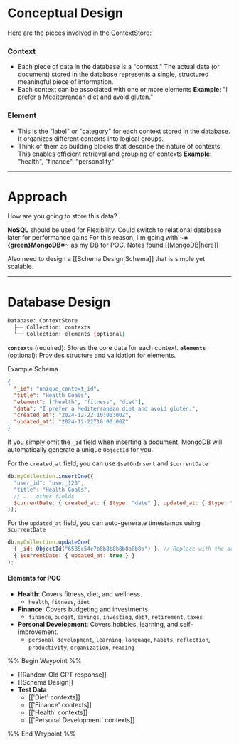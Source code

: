 # Conceptual Design
Here are the pieces involved in the ContextStore:
### Context
- Each piece of data in the database is a "context." The actual data (or document) stored in the database represents a single, structured meaningful piece of information. 
- Each context can be associated with one or more elements
**Example**: "I prefer a Mediterranean diet and avoid gluten."
### Element
- This is the "label" or "category" for each context stored in the database. It organizes different contexts into logical groups.
- Think of them as building blocks that describe the nature of contexts. This enables efficient retrieval and grouping of contexts
**Example**: "health", "finance", "personality"

---
# Approach
How are you going to store this data?

**NoSQL** should be used for Flexibility. Could switch to relational database later for performance gains
For this reason, I'm going with **~={green}MongoDB=~** as my DB for POC. Notes found [[MongoDB|here]]

Also need to design a [[Schema Design|Schema]] that is simple yet scalable. 

---
# Database Design
```bash
Database: ContextStore
  ├── Collection: contexts
  └── Collection: elements (optional)
```
**`contexts`** (required): Stores the core data for each context.
**`elements`** (optional): Provides structure and validation for elements.

Example Schema
```json
{
  "_id": "unique_context_id",
  "title": "Health Goals",
  "element": ["health", "fitness", "diet"],
  "data": "I prefer a Mediterranean diet and avoid gluten.",
  "created_at": "2024-12-22T10:00:00Z",
  "updated_at": "2024-12-22T10:00:00Z"
}
```

If you simply omit the `_id` field when inserting a document, MongoDB will automatically generate a unique `ObjectId` for you.

For the `created_at` field, you can use `$setOnInsert` and `$currentDate`
```javascript
db.myCollection.insertOne({
  "user_id": "user_123",
  "title": "Health Goals",
  // ... other fields
  $currentDate: { created_at: { $type: "date" }, updated_at: { $type: "date" } } // Set both on insert
});
```

For the `updated_at` field, you can auto-generate timestamps using `$currentDate`
```javascript
db.myCollection.updateOne(
  { _id: ObjectId("6585c54c7b8b8b8b8b8b8b8b") }, // Replace with the actual _id
  { $currentDate: { updated_at: true } }
);
```

#### Elements for POC
- **Health**: Covers fitness, diet, and wellness.
	- `health`, `fitness`, `diet`
- **Finance**: Covers budgeting and investments.
	- `finance`, `budget`, `savings`, `investing`, `debt`, `retirement`, `taxes`
- **Personal Development**: Covers hobbies, learning, and self-improvement.
	- `personal_development`, `learning`, `language`, `habits`, `reflection`, `productivity`, `organization`, `reading`






%% Begin Waypoint %%
- [[Random Old GPT response]]
- [[Schema Design]]
- **Test Data**
	- [['Diet' contexts]]
	- [['Finance' contexts]]
	- [['Health' contexts]]
	- [['Personal Development' contexts]]

%% End Waypoint %%

